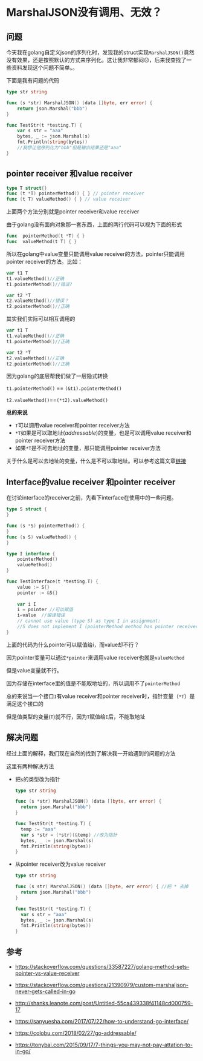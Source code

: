 # MarshalJSON没有调用、无效？


## 问题

今天我在golang自定义json的序列化时，发现我的struct实现`MarshalJSON()`竟然没有效果，还是按照默认的方式来序列化。这让我非常郁闷☹，后来我查找了一些资料发现这个问题不简单。。

下面是我有问题的代码

```go
type str string

func (s *str) MarshalJSON() (data []byte, err error) {
	return json.Marshal("bbb")
}

func TestStr(t *testing.T) {
	var s str = "aaa"
	bytes, _ := json.Marshal(s)
	fmt.Println(string(bytes))
    //我想让他序列化为"bbb"但是输出结果还是"aaa"
}
```

##  pointer receiver  和value receiver

```go
type T struct{}
func (t *T) pointerMethod() { } // pointer receiver
func (t T) valueMethod() { } // value receiver
```

上面两个方法分别就是pointer receiver和value receiver

由于golang没有面向对象那一套东西，上面的两行代码可以视为下面的形式

```go
func  pointerMethod(t *T) { } 
func  valueMethod(t T) { } 
```

所以在golang中value变量只能调用value receiver的方法，pointer只能调用pointer receiver的方法。比如：

```go
var t1 T
t1.valueMethod()//正确
t1.pointerMethod()//错误?

var t2 *T
t2.valueMethod()//错误？
t2.pointerMethod()//正确
```

其实我们实际可以相互调用的

```go
var t1 T
t1.valueMethod()//正确
t1.pointerMethod()//正确

var t2 *T
t2.valueMethod()//正确
t2.pointerMethod()//正确
```

因为golang的底层帮我们做了一层隐式转换

`t1.pointerMethod()` == `(&t1).pointerMethod()`

`t2.valueMethod()`==`(*t2).valueMethod()`

**总的来说**

* `T`可以调用value receiver和pointer receiver方法
* `*T`如果是可以取地址(*addressable*)的变量，也是可以调用value receiver和pointer receiver方法
* 如果`*T`是不可去地址的变量，那只能调用pointer receiver方法

关于什么是可以去地址的变量，什么是不可以取地址。可以参考这篇文章[链接]( https://colobu.com/2018/02/27/go-addressable/ )

## Interface的value receiver 和pointer receiver

在讨论interface的receiver之前，先看下interface在使用中的一些问题。

```go
type S struct {
}

func (s *S) pointerMethod() {
}
func (s S) valueMethod() {
}

type I interface {
	pointerMethod()
	valueMethod()
}

func TestInterface(t *testing.T) {
	value := S{}
	pointer := &S{}
	
	var i I
	i = pointer //可以赋值
	i=value  //编译错误  
	// cannot use value (type S) as type I in assignment:
	//S does not implement I (pointerMethod method has pointer receiver)
}
```

上面的代码为什么pointer可以赋值给i，而value却不行？

因为pointer变量可以通过`*pointer`来调用value receiver也就是`valueMethod`

但是value变量就不行。

因为存储在interface里的值是不能取地址的，所以调用不了`pointerMethod`

总的来说当一个接口`I`有value receiver和pointer receiver时，指针变量（`*T`）是满足这个接口的

但是值类型的变量(`T`)就不行，因为`T`赋值给`I`后，不能取地址

## 解决问题

经过上面的解释，我们现在自然的找到了解决我一开始遇到的问题的方法

这里有两种解决方法

* 把`s`的类型改为指针

  ```go
  type str string
  
  func (s *str) MarshalJSON() (data []byte, err error) {
  	return json.Marshal("bbb")
  }
  
  func TestStr(t *testing.T) {
  	temp := "aaa"
  	var s *str = (*str)(&temp) //改为指针
  	bytes, _ := json.Marshal(s)
  	fmt.Println(string(bytes))
  }
  ```

* 从pointer receiver改为value receiver

  ```go
  type str string
  
  func (s str) MarshalJSON() (data []byte, err error) { //把 * 去掉
  	return json.Marshal("bbb")
  }
  
  func TestStr(t *testing.T) {
  	var s str = "aaa"
  	bytes, _ := json.Marshal(s)
  	fmt.Println(string(bytes))
  }
  ```

  

## 参考

*  https://stackoverflow.com/questions/33587227/golang-method-sets-pointer-vs-value-receiver 
*  https://stackoverflow.com/questions/21390979/custom-marshaljson-never-gets-called-in-go 
*  http://shanks.leanote.com/post/Untitled-55ca439338f41148cd000759-17 
*  https://sanyuesha.com/2017/07/22/how-to-understand-go-interface/ 
*  https://colobu.com/2018/02/27/go-addressable/ 

*  https://tonybai.com/2015/09/17/7-things-you-may-not-pay-attation-to-in-go/ 
